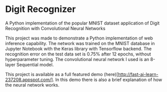 # Digit Recognizer
A Python implementation of the popular MNIST dataset application of Digit Recognition with Convolutional Neural Networks

This project was made to demonstrate a Python implementation of web inference capability.
The network was trained on the MNIST database in Jupyter Notebook with the Keras library with Tensorflow backend. The recognition error on the test data set is 0.75% after 12 epochs, without hyperparameter tuning. The convolutional neural network I used is an 8-layer Sequential model.

This project is available as a full featured demo (here)[http://fast-ai-learn-237208.appspot.com/].
In this demo there is also a brief explanation of how the neural network works.
